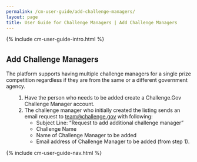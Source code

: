 ```yaml
---
permalink: /cm-user-guide/add-challenge-managers/
layout: page
title: User Guide for Challenge Managers | Add Challenge Managers
---
```

<div class="res-sec">
  <div class="grid-row ">
    <div class="grid-col-12">{% include cm-user-guide-intro.html %}</div>
  </div>
  <div class="grid-row grid-gap usa-typo">
    <div class="grid-col-12 pt-10 pb-30 px-0">
      <div class="bg-secondary-lighter text-center">
        <h2 class="mb-0">Add Challenge Managers</h2>
      </div>
    </div>
  </div>
  <div class="grid-row grid-gap justify-content-between">
    <div class="grid-col-7">
      <div class="usa-prose">
        <p>The platform supports having multiple challenge managers for a single prize competition regardless if they are from the same or a different government agency.</p>
        <ol>
          <li class="font-bolder"><span>Have the person who needs to be added create a Challenge.Gov Challenge Manager account.</span></li>
          <li class="font-bolder"><span>The challenge manager who initially created the listing sends an email request to <a href="mailto:team@challenge.gov">team@challenge.gov</a> with following:
            <ul>
              <li>Subject Line: “Request to add additional challenge manager”</li>
              <li>Challenge Name</li>
              <li>Name of Challenge Manager to be added</li>
              <li>Email address of Challenge Manager to be added (from step 1).</li>
            </ul></span></li>
          </ol>
        </div>
      </div>
      <div class="grid-col-4">{% include cm-user-guide-nav.html %} </div>
    </div>
  </div>
  <style>
    .usa-prose ol{
      padding-left: 50px;
      margin-top: 0;
    }
    .usa-prose ol ul{
      margin-top: 0;
    }
    .usa-prose ul{
      padding-left: 2rem;
      margin-top: 0;
      margin-bottom: 1em;
    }
    .usa-prose ul li{
      max-width: 100%;
      margin-bottom: 0;
    }
    .tablet\:grid-col-10 {
      flex: 0 1 auto;
      width: 100%;
    }
    .grid-container .usa-sidenav {
      margin-left: 0;
      margin-right: 0;
      padding-left: 0;
    }
    .grid-container .usa-sidenav__sublist {
      list-style-type: none;
      padding-left: 0;
      margin: 0;
      font-size: 1rem;
    }
    .usa-typo {
      font-family: Source Sans Pro Web,Helvetica Neue,Helvetica,Roboto,Arial,sans-serif;
    }
    .menu-title {
      text-indent: 1em;
      font-weight: 600;
    }
    .no-underline {
      text-decoration: none !important;
    }
    .child-link {
      text-indent: 2em;
      color: #757575;
      font-weight: 500;
    }
    .usa-sidenav__item a:not(.usa-current):hover {
      background-color: #f1f1f1;
    }
    
    .usa-sidenav__sublist .usa-sidenav__item a.inactive-link:hover,
    .usa-sidenav__item a.child-link.inactive-link:hover {
      color: #004c8c !important;
      font-weight: 400 !important;
      text-decoration: none !important;
    }
    
    .usa-sidenav__sublist a:not(.usa-current),
    .usa-sidenav__item a.child-link:not(.usa-current) {
      color: #757575 !important;
    }
    
    .usa-current {
      color: #205493 !important;
      font-weight: 600 !important;
    }
    
    .usa-sidenav__item a.child-link:not(.usa-current):hover {
      font-weight: 400 !important;
    }
    
    .usa-sidenav__item a[href=""]:hover {
      color: #205493 !important;
      font-weight: 400 !important;
    }
    
    .usa-sidenav__item a.menu-title:hover {
      background-color: transparent !important;
    }
  </style>